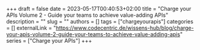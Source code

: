 +++ 
draft = false
date = 2023-05-17T00:40:53+02:00
title = "Charge your APIs Volume 2 - Guide your teams to achieve value-adding APIs"
description = ""
slug = ""
authors = []
tags = ["chargeyourapis"]
categories = []
externalLink = "https://www.codecentric.de/wissens-hub/blog/charge-your-apis-volume-2-guide-your-teams-to-achieve-value-adding-apis"
series = ["Charge your APIs"]
+++
